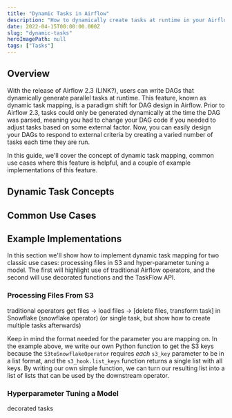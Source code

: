 ```yaml
---
title: "Dynamic Tasks in Airflow"
description: "How to dynamically create tasks at runtime in your Airflow DAGs."
date: 2022-04-15T00:00:00.000Z
slug: "dynamic-tasks"
heroImagePath: null
tags: ["Tasks"]
---
```


## Overview

With the release of Airflow 2.3 (LINK?), users can write DAGs that dynamically generate parallel tasks at runtime. This feature, known as dynamic task mapping, is a paradigm shift for DAG design in Airflow. Prior to Airflow 2.3, tasks could only be generated dynamically at the time the DAG was parsed, meaning you had to change your DAG code if you needed to adjust tasks based on some external factor. Now, you can easily design your DAGs to respond to external criteria by creating a varied number of tasks each time they are run.

In this guide, we'll cover the concept of dynamic task mapping, common use cases where this feature is helpful, and a couple of example implementations of this feature.

## Dynamic Task Concepts

## Common Use Cases

## Example Implementations

In this section we'll show how to implement dynamic task mapping for two classic use cases: processing files in S3 and hyper-parameter tuning a model. The first will highlight use of traditional Airflow operators, and the second will use decorated functions and the TaskFlow API.

### Processing Files From S3

traditional operators
get files -> load files -> [delete files, transform task] in Snowflake (snowflake operator) (or single task, but show how to create multiple tasks afterwards)

Keep in mind the format needed for the parameter you are mapping on. In the example above, we write our own Python function to get the S3 keys because the `S3toSnowflakeOperator` requires *each* `s3_key` parameter to be in a list format, and the `s3_hook.list_keys` function returns a single list with all keys. By writing our own simple function, we can turn our resulting list into a list of lists that can be used by the downstream operator. 

### Hyperparameter Tuning a Model
decorated tasks